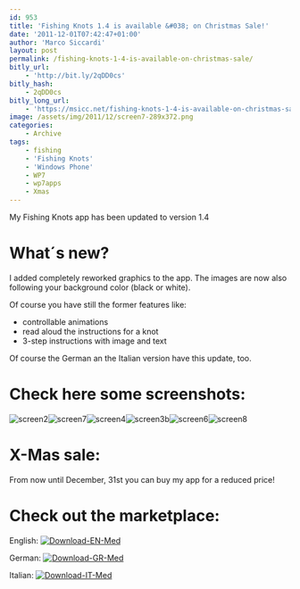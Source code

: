 ```yaml
---
id: 953
title: 'Fishing Knots 1.4 is available &#038; on Christmas Sale!'
date: '2011-12-01T07:42:47+01:00'
author: 'Marco Siccardi'
layout: post
permalink: /fishing-knots-1-4-is-available-on-christmas-sale/
bitly_url:
    - 'http://bit.ly/2qDD0cs'
bitly_hash:
    - 2qDD0cs
bitly_long_url:
    - 'https://msicc.net/fishing-knots-1-4-is-available-on-christmas-sale/'
image: /assets/img/2011/12/screen7-289x372.png
categories:
    - Archive
tags:
    - fishing
    - 'Fishing Knots'
    - 'Windows Phone'
    - WP7
    - wp7apps
    - Xmas
---
```


My Fishing Knots app has been updated to version 1.4

# What´s new?

I added completely reworked graphics to the app. The images are now also following your background color (black or white).

Of course you have still the former features like:

- controllable animations
- read aloud the instructions for a knot
- 3-step instructions with image and text

Of course the German an the Italian version have this update, too.

# Check here some screenshots:

![screen2](/assets/img/2011/12/screen2.png "screen2")![screen7](/assets/img/2011/12/screen7.png "screen7")![screen4](/assets/img/2011/12/screen4.png "screen4")![screen3b](/assets/img/2011/12/screen3b.png "screen3b")![screen6](/assets/img/2011/12/screen6.png "screen6")![screen8](/assets/img/2011/12/screen8.png "screen8")


# X-Mas sale:

From now until December, 31st you can buy my app for a reduced price!


# Check out the marketplace:

English: [![Download-EN-Med](/assets/img/2011/09/download-en-med.png "Download-EN-Med")](http://windowsphone.com/s?appid=ec3a70c1-6802-4197-918f-3506798ead93)

German: [![](/assets/img/2011/09/Download-GR-Med.png "Download-GR-Med")](http://windowsphone.com/s?appid=6c00cacc-bf8c-4047-a8f6-ec22ce9b9aa1)

Italian: [![](/assets/img/2011/09/Download-IT-Med.png "Download-IT-Med")](http://windowsphone.com/s?appid=0dd18306-00a6-4123-b1cc-a87254a0adea)